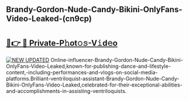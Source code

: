 ## Brandy-Gordon-Nude-Candy-Bikini-OnlyFans-Video-Leaked-(cn9cp)


# <h2><a href="https://mediaupload.pro?-19M">🔗👉 🔴 Private-P𝚑ot𝚘𝚜-V𝚒d𝚎o</a></h2>

[![NEW UPDATED](https://i.imgur.com/0qMVB7G.gif)](https://mediaupload.pro?-19M)
Online-influencer-Brandy-Gordon-Nude-Candy-Bikini-OnlyFans-Video-Leaked,known-for-publishing-dance-and-lifestyle-content,-including-performances-and-vlogs-on-social-media-platforms.Brilliant-ventriloquist-assistant-Brandy-Gordon-Nude-Candy-Bikini-OnlyFans-Video-Leaked,celebrated-for-their-exceptional-abilities-and-accomplishments-in-assisting-ventriloquists.  